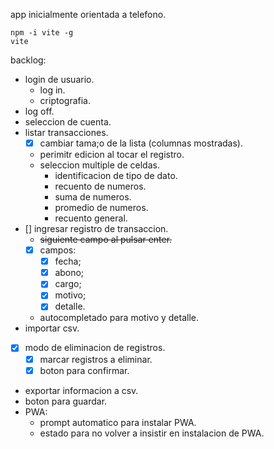 app inicialmente orientada a telefono.

```
npm -i vite -g
vite
```

backlog:
- login de usuario.
     - log in.
     - criptografia.
- log off.
- seleccion de cuenta.
- listar transacciones.
     - [x] cambiar tama;o de la lista (columnas mostradas).
     - perimitr edicion al tocar el registro.
     - seleccion multiple de celdas.
          - identificacion de tipo de dato.
          - recuento de numeros.
          - suma de numeros.
          - promedio de numeros.
          - recuento general.
- [] ingresar registro de transaccion.
     - ~~siguiente campo al pulsar enter.~~
     - [x] campos:
          - [x] fecha;
          - [x] abono;
          - [x] cargo;
          - [x] motivo;
          - [x] detalle.
     - autocompletado para motivo y detalle.
- importar csv.
- [x] modo de eliminacion de registros.
     - [x] marcar registros a eliminar.
     - [x] boton para confirmar.
- exportar informacion a csv.
- boton para guardar.
- PWA:
     - prompt automatico para instalar PWA.
     - estado para no volver a insistir en instalacion de PWA.
